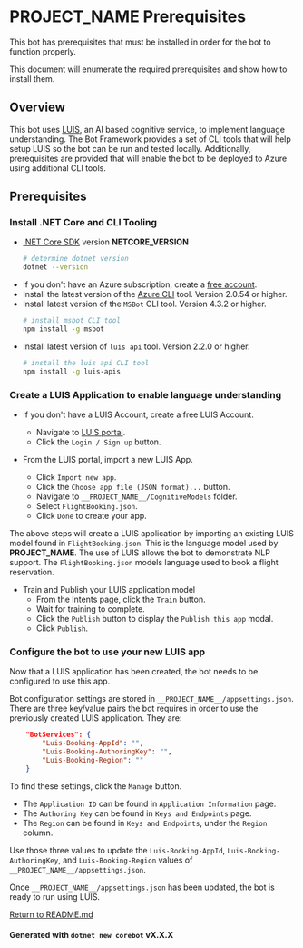 # __PROJECT_NAME__ Prerequisites
This bot has prerequisites that must be installed in order for the bot to function properly.

This document will enumerate the required prerequisites and show how to install them.

## Overview
This bot uses [LUIS][1], an AI based cognitive service, to implement language understanding.  The Bot Framework provides a set of CLI tools that will help setup LUIS so the bot can be run and tested locally.  Additionally, prerequisites are provided that will enable the bot to be deployed to Azure using additional CLI tools.

## Prerequisites
### Install .NET Core and CLI Tooling
- [.NET Core SDK][4] version __NETCORE_VERSION__
	```bash
	# determine dotnet version
	dotnet --version
	```
- If you don't have an Azure subscription, create a [free account][5].
- Install the latest version of the [Azure CLI][6] tool. Version 2.0.54 or higher.
- Install latest version of the `MSBot` CLI tool. Version 4.3.2 or higher.
    ```bash
    # install msbot CLI tool
    npm install -g msbot
    ```
- Install latest version of `luis api` tool.  Version 2.2.0 or higher.
    ```bash
    # install the luis api CLI tool
    npm install -g luis-apis
    ```

### Create a LUIS Application to enable language understanding
- If you don't have a LUIS Account, create a free LUIS Account.
    - Navigate to [LUIS portal][1].
    - Click the `Login / Sign up` button.

- From the LUIS portal, import a new LUIS App.
    - Click `Import new app`.
    - Click the `Choose app file (JSON format)...` button.
	- Navigate to `__PROJECT_NAME__/CognitiveModels` folder.
    - Select `FlightBooking.json`.
    - Click `Done` to create your app.

The above steps will create a LUIS application by importing an existing LUIS model found in `FlightBooking.json`.  This is the language model used by __PROJECT_NAME__.  The use of LUIS allows the bot to demonstrate NLP support.  The `FlightBooking.json` models language used to book a flight reservation.

- Train and Publish your LUIS application model
    - From the Intents page, click the `Train` button.
    - Wait for training to complete.
    - Click the `Publish` button to display the `Publish this app` modal.
    - Click `Publish`.

### Configure the bot to use your new LUIS app
Now that a LUIS application has been created, the bot needs to be configured to use this app.

Bot configuration settings are stored in `__PROJECT_NAME__/appsettings.json`.  There are three key/value pairs the bot requires in order to use the previously created LUIS application.  They are:

```json
    "BotServices": {
        "Luis-Booking-AppId": "",
        "Luis-Booking-AuthoringKey": "",
        "Luis-Booking-Region": ""
    }
```
To find these settings, click the `Manage` button.

- The `Application ID` can be found in `Application Information` page.
- The `Authoring Key` can be found in `Keys and Endpoints` page.
- The `Region` can be found in `Keys and Endpoints`, under the `Region` column.

Use those three values to update the `Luis-Booking-AppId`, `Luis-Booking-AuthoringKey`, and `Luis-Booking-Region` values of `__PROJECT_NAME__/appsettings.json`.

Once `__PROJECT_NAME__/appsettings.json` has been updated, the bot is ready to run using LUIS.



[Return to README.md][3]

#### Generated with `dotnet new corebot` vX.X.X

[1]: https://www.luis.ai
[3]: ./README.md
[4]: https://nodejs.org
[5]: https://azure.microsoft.com/free/
[6]: https://docs.microsoft.com/cli/azure/install-azure-cli?view=azure-cli-latest
